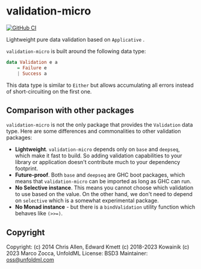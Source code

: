 # validation-micro

[![GitHub CI](https://github.com/unfoldml/validation-micro/workflows/CI/badge.svg)](https://github.com/unfoldml/validation-micro/actions)

Lightweight pure data validation based on `Applicative` .

`validation-micro` is built around the following data type:

```haskell
data Validation e a
    = Failure e
    | Success a
```

This data type is similar to `Either` but allows accumulating all
errors instead of short-circuiting on the first one.

## Comparison with other packages

`validation-micro` is not the only package that provides the `Validation` data type. 
Here are some differences and commonalities to other validation packages:

+ **Lightweight**. `validation-micro` depends only on `base` and
  `deepseq`, which make it fast to build. 
  So adding validation capabilities to your
  library or application doesn't contribute much to your dependency
  footprint.
+ **Future-proof**. Both `base` and `deepseq` are GHC boot packages, which means that `validation-micro` can be imported as long as GHC can run.
+ **No Selective instance**. This means you cannot choose which validation to use based on the value. On the other hand, we don't need to depend on `selective` which is a somewhat experimental package.
+ **No Monad instance** - but there is a `bindValidation` utility function which behaves like `(>>=)`.

## Copyright

Copyright:  (c) 2014 Chris Allen, Edward Kmett
            (c) 2018-2023 Kowainik
            (c) 2023 Marco Zocca, UnfoldML
License: BSD3
Maintainer:  oss@unfoldml.com
